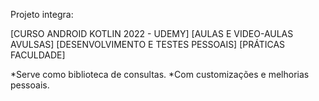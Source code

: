 Projeto integra:

[CURSO ANDROID KOTLIN 2022 - UDEMY]
[AULAS E VIDEO-AULAS AVULSAS]
[DESENVOLVIMENTO E TESTES PESSOAIS]
[PRÁTICAS FACULDADE]

*Serve como biblioteca de consultas.
*Com customizações e melhorias pessoais.
